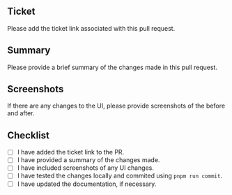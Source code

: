 ## Ticket

Please add the ticket link associated with this pull request.

## Summary

Please provide a brief summary of the changes made in this pull request.

## Screenshots

If there are any changes to the UI, please provide screenshots of the before and after.

## Checklist

- [ ] I have added the ticket link to the PR.
- [ ] I have provided a summary of the changes made.
- [ ] I have included screenshots of any UI changes.
- [ ] I have tested the changes locally and commited using `pnpm run commit`.
- [ ] I have updated the documentation, if necessary.
